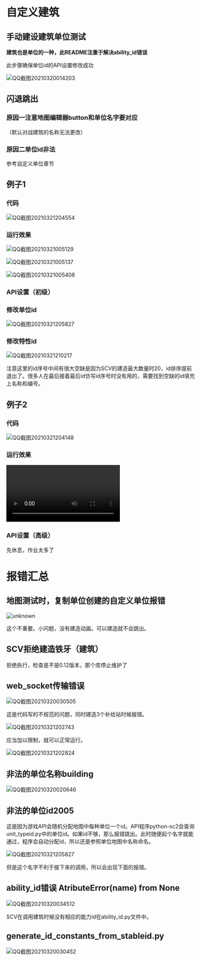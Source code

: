 # 自定义建筑
## 手动建设建筑单位测试
**建筑也是单位的一种，此README注重于解决ability_id错误**

此步骤确保单位id的API设置修改成功

![QQ截图20210320014203](QQ截图20210320014203.png)

## 闪退跳出
### 原因一**注意地图编辑器button和单位名字要对应**
（默认对战建筑的名称无法更改）
### 原因二单位id非法

参考自定义单位章节

## 例子1
### 代码

![QQ截图20210321204554](QQ截图20210321204554.png)

### 运行效果

![QQ截图20210321005129](QQ截图20210321005129.png)

![QQ截图20210321005137](QQ截图20210321005137.png)

![QQ截图20210321005408](QQ截图20210321005408.png)

### API设置（初级）

### 修改单位id

![QQ截图20210321205827](QQ截图20210321205827.png)
### 修改特性id
![QQ截图20210321210217](QQ截图20210321210217.png)

注意这里的id序号中间有很大空缺是因为SCV的建造最大数量时20，id排序提前退出了。很多人在最后接着最后id仿写id序号时没有用的，需要找到空缺的id填充上名称和编号。

## 例子2
### 代码

![QQ截图20210321204148](QQ截图20210321204148.png)

### 运行效果

<video src="《星际争霸II》 2021-03-21 01-16-18.mp4"></video>

### API设置（高级）
先休息，作业太多了




# 报错汇总

## 地图测试时，复制单位创建的自定义单位报错
![unknown](unknown.png)

这个不重要。小问题，没有建造动画。可以建造就不会跳出。
## SCV拒绝建造铁牙（建筑）
拒绝执行，检查是不是0.12版本，那个库停止维护了

## web_socket传输错误

![QQ截图20210320030505](QQ截图20210320030505.png)

这是代码写的不规范的问题，同时建造3个补给站时候报错。

![QQ截图20210321202743](QQ截图20210321202743.png)

应当加以限制，就可以正常运行。

![QQ截图20210321202824](QQ截图20210321202824.png)

## 非法的单位名称building

![QQ截图20210320020646](QQ截图20210320020646.png)

## 非法的单位id2005
这是因为游戏API会随机分配地图中每种单位一个id。API程序python-sc2会查询unit_typeid.py中的单位id。如果id不够，那么报错跳出。此时随便起个名字就能通过，程序会自动分配id，所以还是参照单位地图中名称命名。

![QQ截图20210321205827](QQ截图20210321205827.png)

但是这个名字不利于接下来的调用，所以会出现下面的报错。
## ability_id错误 AtributeError(name) from None

![QQ截图20210320034512](QQ截图20210320034512.png)

SCV在调用建筑时候没有相应的能力id在ability_id.py文件中。

## generate_id_constants_from_stableid.py

![QQ截图20210320030452](QQ截图20210320030452.png)